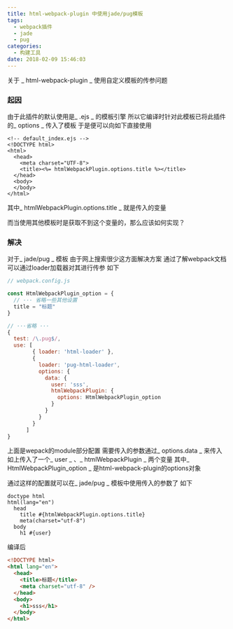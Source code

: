 ```yaml
---
title: html-webpack-plugin 中使用jade/pug模板
tags:
  - webpack插件
  - jade
  - pug
categories:
  - 构建工具
date: 2018-02-09 15:46:03
---
```



关于 _ html-webpack-plugin _ 使用自定义模板的传参问题
<!-- more -->

### 起因
由于此插件的默认使用是_ .ejs _ 的模板引擎
所以它编译时针对此模板已将此插件的_ options _ 传入了模板
于是便可以向如下直接使用
```
<!-- default_index.ejs -->
<!DOCTYPE html>
<html>
  <head>
    <meta charset="UTF-8">
    <title><%= htmlWebpackPlugin.options.title %></title>
  </head>
  <body>
  </body>
</html>
```
其中_ htmlWebpackPlugin.options.title _ 就是传入的变量

而当使用其他模板时是获取不到这个变量的，那么应该如何实现？

### 解决
对于_ jade/pug _ 模板
由于网上搜索很少这方面解决方案
通过了解webpack文档
可以通过loader加载器对其进行传参
如下
``` javascript
// webpack.config.js

const HtmlWebpackPlugin_option = {
  // ··· 省略一些其他设置
  title = "标题"
}

// ···省略 ···
{
  test: /\.pug$/,
  use: [
        { loader: 'html-loader' },
        {
          loader: 'pug-html-loader',
          options: {
            data: {
              user: 'sss',
              htmlWebpackPlugin: {
                options: HtmlWebpackPlugin_option
              }
            }
          }
        }
      ]
}
```
上面是wepack的module部分配置
需要传入的参数通过_ options.data _ 来传入
如上传入了一个_ user _ 、_ htmlWebpackPlugin _ 两个变量
其中_ HtmlWebpackPlugin_option _ 是html-webpack-plugin的options对象

通过这样的配置就可以在_ jade/pug _ 模板中使用传入的参数了
如下

``` 
doctype html
html(lang="en")
  head
    title #{htmlWebpackPlugin.options.title}
    meta(charset="utf-8")
  body
    h1 #{user}
```
编译后
``` html
<!DOCTYPE html>
<html lang="en">
  <head>
    <title>标题</title>
    <meta charset="utf-8" />
  </head>
  <body>
    <h1>sss</h1>
  </body>
</html>
```
